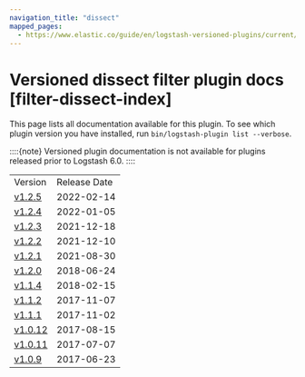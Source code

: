 ```yaml
---
navigation_title: "dissect"
mapped_pages:
  - https://www.elastic.co/guide/en/logstash-versioned-plugins/current/filter-dissect-index.html
---
```


# Versioned dissect filter plugin docs [filter-dissect-index]


This page lists all documentation available for this plugin.  To see which plugin version you have installed, run `bin/logstash-plugin list --verbose`.

::::{note}
Versioned plugin documentation is not available for plugins released prior to Logstash 6.0.
::::


|     |     |
| --- | --- |
| Version | Release Date |
| [v1.2.5](v1-2-5-plugins-filters-dissect.md) | 2022-02-14 |
| [v1.2.4](v1-2-4-plugins-filters-dissect.md) | 2022-01-05 |
| [v1.2.3](v1-2-3-plugins-filters-dissect.md) | 2021-12-18 |
| [v1.2.2](v1-2-2-plugins-filters-dissect.md) | 2021-12-10 |
| [v1.2.1](v1-2-1-plugins-filters-dissect.md) | 2021-08-30 |
| [v1.2.0](v1-2-0-plugins-filters-dissect.md) | 2018-06-24 |
| [v1.1.4](v1-1-4-plugins-filters-dissect.md) | 2018-02-15 |
| [v1.1.2](v1-1-2-plugins-filters-dissect.md) | 2017-11-07 |
| [v1.1.1](v1-1-1-plugins-filters-dissect.md) | 2017-11-02 |
| [v1.0.12](v1-0-12-plugins-filters-dissect.md) | 2017-08-15 |
| [v1.0.11](v1-0-11-plugins-filters-dissect.md) | 2017-07-07 |
| [v1.0.9](v1-0-9-plugins-filters-dissect.md) | 2017-06-23 |














